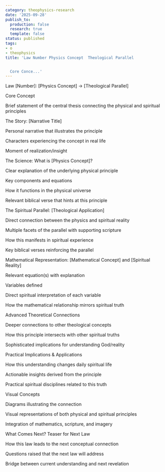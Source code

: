```yaml
---
category: theophysics-research
date: '2025-09-28'
publish_to:
  production: false
  research: true
  template: false
status: published
tags:
- o
- theophysics
title: 'Law Number Physics Concept  Theological Parallel


  Core Conce...'
---
```

   
Law [Number]: [Physics Concept] → [Theological Parallel]   
   
Core Concept   
   
Brief statement of the central thesis connecting the physical and spiritual principles   
   
The Story: [Narrative Title]   
   
Personal narrative that illustrates the principle   
   
Characters experiencing the concept in real life   
   
Moment of realization/insight   
   
The Science: What is [Physics Concept]?   
   
Clear explanation of the underlying physical principle   
   
Key components and equations   
   
How it functions in the physical universe   
   
Relevant biblical verse that hints at this principle   
   
The Spiritual Parallel: [Theological Application]   
   
Direct connection between the physics and spiritual reality   
   
Multiple facets of the parallel with supporting scripture   
   
How this manifests in spiritual experience   
   
Key biblical verses reinforcing the parallel   
   
Mathematical Representation: [Mathematical Concept] and [Spiritual Reality]   
   
Relevant equation(s) with explanation   
   
Variables defined   
   
Direct spiritual interpretation of each variable   
   
How the mathematical relationship mirrors spiritual truth   
   
Advanced Theoretical Connections   
   
Deeper connections to other theological concepts   
   
How this principle intersects with other spiritual truths   
   
Sophisticated implications for understanding God/reality   
   
Practical Implications & Applications   
   
How this understanding changes daily spiritual life   
   
Actionable insights derived from the principle   
   
Practical spiritual disciplines related to this truth   
   
Visual Concepts   
   
Diagrams illustrating the connection   
   
Visual representations of both physical and spiritual principles   
   
Integration of mathematics, scripture, and imagery   
   
What Comes Next? Teaser for Next Law   
   
How this law leads to the next conceptual connection   
   
Questions raised that the next law will address   
   
Bridge between current understanding and next revelation